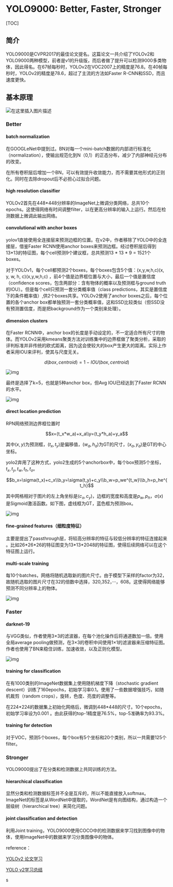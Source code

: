 # YOLO9000: Better, Faster, Stronger

[TOC]

## 简介

YOLO9000是CVPR2017的最佳论文提名。这篇论文一共介绍了YOLOv2和YOLO9000两种模型，前者是v1的升级版，而后者做了提升可以检测9000多类物体，因此得名。在67帧每秒时，YOLOv2在VOC2007上的精度是76.8。在40帧每秒时，YOLOv2的精度是78.6，超过了主流的方法如Faster R-CNN和SSD，而且速度更快。

## 基本原理

![在这里插入图片描述](https://img-blog.csdnimg.cn/20190807003809740.png?x-oss-process=image/watermark,type_ZmFuZ3poZW5naGVpdGk,shadow_10,text_aHR0cHM6Ly9ibG9nLmNzZG4ubmV0L2Z0X3N1bnNoaW5l,size_16,color_FFFFFF,t_70)

### Better

#### batch normalization

在GOOGLeNet中提到过。BN对每一个mini-batch数据的内部进行标准化（normalization），使输出规范化到N（0,1）的正态分布，减少了内部神经元分布的改变。

在所有卷积层后增加一个BN，可以有效提升收敛能力，而不需要其他形式的正则化。同时在去除dropout后不必担心过拟合问题。

#### high resolution classifier

YOLOv2首先在448*448分辨率的ImageNet上微调分类网络，总共10个epochs。这使得网络有时间调整filter，以在更高分辨率的输入上运行。然后在检测数据上微调此输出网络。

#### convolutional with anchor boxes

yolov1直接使用全连接层来预测边框的位置。在v2中，作者移除了YOLO中的全连接层，借鉴Faster RCNN使用anchor boxes来预测边框。经过卷积层后得到13\*13的特征图，每个cell预测9个建议框，总共预测13 * 13 * 9 = 1521个boxes。

对于YOLOv1，每个cell都预测2个boxes，每个boxes包含5个值：(x,y,w,h,c)(x, y, w, h, c)(x,y,w,h,c) ，前4个值是边界框位置与大小，最后一个值是置信度（confidence scores，包含两部分：含有物体的概率以及预测框与ground truth的IOU）。但是每个cell只预测一套分类概率值（class predictions，其实是置信度下的条件概率值）,供2个boxes共享。YOLOv2使用了anchor boxes之后，每个位置的各个anchor box都单独预测一套分类概率值，这和SSD比较类似（但SSD没有预测置信度，而是把background作为一个类别来处理）。

#### dimension clusters

在Faster RCNN中，anchor box的长度是手动设定的，不一定适合所有尺寸的物体。而YOLOv2采用kmeans聚类方法对训练集中的边界框做了聚类分析，采取的评判标准并非传统的欧式距离，因为这会使较大的box产生更大的距离。实际上作者采用IOU来评判，使其与尺度无关。

$$d(box,centroid)=1-IOU(box,centroid)$$

![img](https://img-blog.csdnimg.cn/20181204092324932.png)

最终是选择了k=5，也就是5种anchor box，但Avg IOU已经达到了Faster RCNN的水平。

![img](https://img-blog.csdnimg.cn/20181204093018757.png)

#### direct location prediction

RPN网络预测边界框位置时

$$x=(t_x*w_a)+x_a\\y=(t_y*h_a)+y_a$$

其中$(x,y)$为预测框，$(t_x,t_y)$是偏移值，$(w_a,h_a)$为GT的尺寸，$(x_a,y_a)$是GT的中心坐标。

yolo2弃用了这种方式，yolo2生成的5个anchorbox中，每个box预测5个坐标，$t_x,t_y,t_w,t_h,t_o$。

$$b_x=\sigma(t_x)+c_x\\b_y=\sigma(t_y)+c_y\\b_w=p_we^{t_w}\\b_h=p_he^{t_h}$$

其中网格相对于图片的左上角坐标是$(c_x, c_y)$，边框的宽度和高度是$p_w,p_h$，$\sigma(x)$是Sigmoid激活函数。如下图，虚线框为GT，蓝色框为预测box。

![img](https://img-blog.csdnimg.cn/20181204100032773.png)

#### fine-grained features（细粒度特征）

主要是提出了passthrough层，将较高分辨率的特征与较低分辨率的特征连接起来 。比如26*26\*26的特征图变为13\*13\*2048的特征图，使得后续网络可以在这个特征图上运行。

#### multi-scale training

每10个batches，网络将随机选取新的图片尺寸。由于模型下采样的factor为32，故随机选取的图片尺寸在32的倍数中选择，320,352，···，608。这使得网络能够预测不同分辨率上的物体。

![img](https://img-blog.csdnimg.cn/20181204102345242.png)

### Faster

#### darknet-19

与VGG类似，作者使用3×3的滤波器，在每个池化操作后将通道数加一倍。使用全局average pooling做预测，在3×3的卷积中间使用1×1的滤波器来压缩特征图。作者也使用了BN来稳住训练，加速收敛，以及正则化模型。


![img](https://img-blog.csdnimg.cn/20181204104129436.png)

#### training for classification

在有1000类别的ImageNet数据集上使用随机梯度下降（stochastic gradient descent）训练了160epochs，初始学习率0.1。使用了一些数据增强技巧，如随机裁剪（random crops），旋转，色度、亮度的调整等。

在224*224的数据集上初始化网络后，微调到448\*448的尺寸。10个epochs，初始学习率设为0.001 。由此获得的top-1精度是76.5%，top-5准确率为93.3%。

#### training for detection

对于VOC，预测5个boxes，每个box有5个坐标和20个类别，所以一共需要125个filter。

### Stronger

YOLO9000提出了在分类和检测数据上共同训练的方法。

#### hierarchical classification

显然分类和检测数据标签并不全是互斥的，所以不能直接放入softmax。ImageNet的标签是从WordNet中提取的，WordNet是有向图结构，通过构造一个层级树（hierarchical tree）来简化问题。

#### joint classification and detection

利用Joint training，YOLO9000使用COCO中的检测数据来学习找到图像中的物体，使用ImageNet中的数据来学习分类图像中的物体。



reference：

[YOLOv2 论文学习](https://blog.csdn.net/calvinpaean/article/details/84772908?ops_request_misc=%7B%22request%5Fid%22%3A%22159166428619195162554443%22%2C%22scm%22%3A%2220140713.130102334..%22%7D&request_id=159166428619195162554443&biz_id=0&utm_medium=distribute.pc_search_result.none-task-blog-2~all~top_click~default-3-84772908.nonecase&utm_term=yolo+v2)

[YOLO v2学习总结](https://blog.csdn.net/ft_sunshine/article/details/98682310?ops_request_misc=%7B%22request%5Fid%22%3A%22159166428619195162554443%22%2C%22scm%22%3A%2220140713.130102334..%22%7D&request_id=159166428619195162554443&biz_id=0&utm_medium=distribute.pc_search_result.none-task-blog-2~all~top_click~default-1-98682310.nonecase&utm_term=yolo+v2)

s
